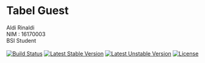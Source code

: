 # Tabel Guest
Aldi Rinaldi
<br>
NIM : 16170003
<br>
BSI Student  
<br>
[![Build Status](https://travis-ci.org/laravel/framework.svg)](https://travis-ci.org/laravel/framework)
[![Latest Stable Version](https://poser.pugx.org/laravel/framework/v/stable.svg)](https://packagist.org/packages/laravel/framework)
[![Latest Unstable Version](https://poser.pugx.org/laravel/framework/v/unstable.svg)](https://packagist.org/packages/laravel/framework)
[![License](https://poser.pugx.org/laravel/framework/license.svg)](https://packagist.org/packages/laravel/framework)
